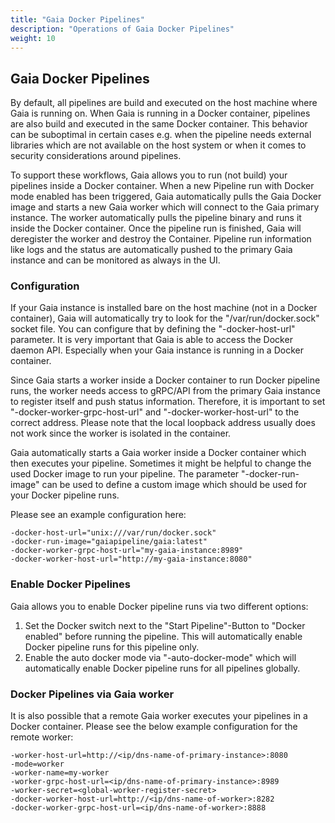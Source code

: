 ```yaml
---
title: "Gaia Docker Pipelines" 
description: "Operations of Gaia Docker Pipelines"
weight: 10
---
```


## Gaia Docker Pipelines

By default, all pipelines are build and executed on the host machine where Gaia is running on.
When Gaia is running in a Docker container, pipelines are also build and executed in the same Docker container.
This behavior can be suboptimal in certain cases e.g. when the pipeline needs external libraries which are not available 
on the host system or when it comes to security considerations around pipelines.

To support these workflows, Gaia allows you to run (not build) your pipelines inside a Docker container.
When a new Pipeline run with Docker mode enabled has been triggered, Gaia automatically pulls the Gaia Docker image
and starts a new Gaia worker which will connect to the Gaia primary instance. The worker automatically pulls the pipeline
binary and runs it inside the Docker container. Once the pipeline run is finished, Gaia will deregister the worker and 
destroy the Container. Pipeline run information like logs and the status are automatically pushed to the primary Gaia
instance and can be monitored as always in the UI. 

### Configuration

If your Gaia instance is installed bare on the host machine (not in a Docker container), Gaia will automatically try
to look for the "/var/run/docker.sock" socket file. You can configure that by defining the "-docker-host-url" parameter.
It is very important that Gaia is able to access the Docker daemon API. Especially when your Gaia instance is running in
a Docker container.

Since Gaia starts a worker inside a Docker container to run Docker pipeline runs, the worker needs access to gRPC/API 
from the primary Gaia instance to register itself and push status information. Therefore, it is important to set
"-docker-worker-grpc-host-url" and "-docker-worker-host-url" to the correct address. Please note that the local loopback
address usually does not work since the worker is isolated in the container.  

Gaia automatically starts a Gaia worker inside a Docker container which then executes your pipeline. Sometimes it might
be helpful to change the used Docker image to run your pipeline. The parameter "-docker-run-image" can be used to define
a custom image which should be used for your Docker pipeline runs.

Please see an example configuration here:

    -docker-host-url="unix:///var/run/docker.sock"
    -docker-run-image="gaiapipeline/gaia:latest"
    -docker-worker-grpc-host-url="my-gaia-instance:8989"
    -docker-worker-host-url="http://my-gaia-instance:8080"

### Enable Docker Pipelines

Gaia allows you to enable Docker pipeline runs via two different options:
 
1. Set the Docker switch next to the "Start Pipeline"-Button to "Docker enabled" before running the pipeline.
   This will automatically enable Docker pipeline runs for this pipeline only.
2. Enable the auto docker mode via "-auto-docker-mode" which will automatically enable Docker pipeline runs
   for all pipelines globally.

### Docker Pipelines via Gaia worker

It is also possible that a remote Gaia worker executes your pipelines in a Docker container.
Please see the below example configuration for the remote worker:

    -worker-host-url=http://<ip/dns-name-of-primary-instance>:8080
    -mode=worker
    -worker-name=my-worker
    -worker-grpc-host-url=<ip/dns-name-of-primary-instance>:8989
    -worker-secret=<global-worker-register-secret>
    -docker-worker-host-url=http://<ip/dns-name-of-worker>:8282
    -docker-worker-grpc-host-url=<ip/dns-name-of-worker>:8888

